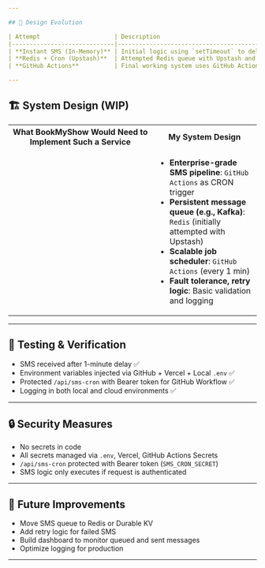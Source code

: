 ```yaml
---

## 🧠 Design Evolution

| Attempt                     | Description                                                            |
|-----------------------------|------------------------------------------------------------------------|
| **Instant SMS (In-Memory)** | Initial logic using `setTimeout` to delay SMS by 1 min; not production safe |
| **Redis + Cron (Upstash)**  | Attempted Redis queue with Upstash and Vercel cron — not supported on free tier |
| **GitHub Actions**          | Final working system uses GitHub Actions every minute to trigger `/api/sms-cron` via secure endpoint |

---
```


## 🏗️ System Design (WIP)

<table>
  <tr>
    <th>What BookMyShow Would Need to Implement Such a Service</th>
    <th>My System Design</th>
  </tr>
  <tr>
    <td style="vertical-align:top; min-width:240px;">
      <!-- Add later: Leave space for BookMyShow's system requirements -->
      <br><br><br>
    </td>
    <td style="vertical-align:top;">
      <ul>
        <li><strong>Enterprise-grade SMS pipeline</strong>: <code>GitHub Actions</code> as CRON trigger</li>
        <li><strong>Persistent message queue (e.g., Kafka)</strong>: <code>Redis</code> (initially attempted with Upstash)</li>
        <li><strong>Scalable job scheduler</strong>: <code>GitHub Actions</code> (every 1 min)</li>
        <li><strong>Fault tolerance, retry logic</strong>: Basic validation and logging</li>
      </ul>
    </td>
  </tr>
</table>

---

## 🧪 Testing & Verification

- SMS received after 1-minute delay ✅  
- Environment variables injected via GitHub + Vercel + Local `.env` ✅  
- Protected `/api/sms-cron` with Bearer token for GitHub Workflow ✅  
- Logging in both local and cloud environments ✅  

---

## 🔒 Security Measures

- No secrets in code
- All secrets managed via `.env`, Vercel, GitHub Actions Secrets
- `/api/sms-cron` protected with Bearer token (`SMS_CRON_SECRET`)
- SMS logic only executes if request is authenticated

---

## 📝 Future Improvements

- Move SMS queue to Redis or Durable KV
- Add retry logic for failed SMS
- Build dashboard to monitor queued and sent messages
- Optimize logging for production

---
